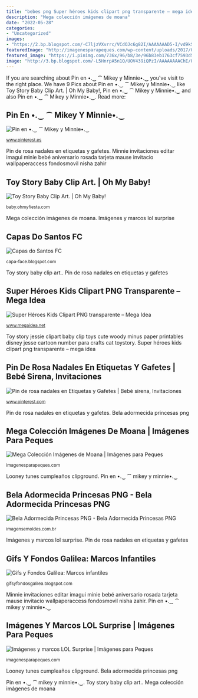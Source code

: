 ```yaml
---
title: "bebes png Super héroes kids clipart png transparente – mega idea"
description: "Mega colección imágenes de moana"
date: "2022-05-28"
categories:
- "Uncategorized"
images:
- "https://2.bp.blogspot.com/-C7ljzVXvrrc/VCdOJc6g82I/AAAAAAAD5-I/vd9kSuuGqBA/s1600/bowling-girls-pretty-clipart-001.png"
featuredImage: "http://imagenesparapeques.com/wp-content/uploads/2017/07/princesa-moana-imagenes.png"
featured_image: "https://i.pinimg.com/736x/96/b8/3e/96b83eb1763cf7593d54cd721fe4b024.jpg"
image: "http://3.bp.blogspot.com/-L5HnrpA5n1Q/UOV439iQPzI/AAAAAAAAChE/Uekv7TFeDvg/s1600/santos3+-+Cópia.jpg"
---
```


If you are searching about Pin en •.‿ ⁀ Mikey y Minnie•.‿ you've visit to the right place. We have 9 Pics about Pin en •.‿ ⁀ Mikey y Minnie•.‿ like Toy Story Baby Clip Art. | Oh My Baby!, Pin en •.‿ ⁀ Mikey y Minnie•.‿ and also Pin en •.‿ ⁀ Mikey y Minnie•.‿. Read more:

## Pin En •.‿ ⁀ Mikey Y Minnie•.‿

![Pin en •.‿ ⁀ Mikey y Minnie•.‿](https://i.pinimg.com/736x/46/5d/b5/465db58fcee9effa57df8393a1a8d158--wallpaper-gratis-hd-wallpaper.jpg "Imágenes y marcos lol surprise")

<small>www.pinterest.es</small>

Pin de rosa nadales en etiquetas y gafetes. Minnie invitaciones editar imagui minie bebé aniversario rosada tarjeta mause invitacio wallpaperaccess fondosmovil nisha zahir

## Toy Story Baby Clip Art. | Oh My Baby!

![Toy Story Baby Clip Art. | Oh My Baby!](https://2.bp.blogspot.com/-C7ljzVXvrrc/VCdOJc6g82I/AAAAAAAD5-I/vd9kSuuGqBA/s1600/bowling-girls-pretty-clipart-001.png "Capas do santos fc")

<small>baby.ohmyfiesta.com</small>

Mega colección imágenes de moana. Imágenes y marcos lol surprise

## Capas Do Santos FC

![Capas do Santos FC](http://3.bp.blogspot.com/-L5HnrpA5n1Q/UOV439iQPzI/AAAAAAAAChE/Uekv7TFeDvg/s1600/santos3+-+Cópia.jpg "Looney tunes cumpleaños clipground")

<small>capa-face.blogspot.com</small>

Toy story baby clip art.. Pin de rosa nadales en etiquetas y gafetes

## Super Héroes Kids Clipart PNG Transparente – Mega Idea

![Super Héroes Kids Clipart PNG transparente – Mega Idea](https://www.megaidea.net/wp-content/uploads/2020/04/super-heroes-clipart-animado-44-514x1024.png "Bela adormecida princesas png")

<small>www.megaidea.net</small>

Toy story jessie clipart baby clip toys cute woody minus paper printables disney jesse cartoon number para crafts cat toystory. Super héroes kids clipart png transparente – mega idea

## Pin De Rosa Nadales En Etiquetas Y Gafetes | Bebé Sirena, Invitaciones

![Pin de rosa nadales en Etiquetas y Gafetes | Bebé sirena, Invitaciones](https://i.pinimg.com/736x/96/b8/3e/96b83eb1763cf7593d54cd721fe4b024.jpg "Gifs y fondos galilea: marcos infantiles")

<small>www.pinterest.com</small>

Pin de rosa nadales en etiquetas y gafetes. Bela adormecida princesas png

## Mega Colección Imágenes De Moana | Imágenes Para Peques

![Mega Colección Imágenes de Moana | Imágenes para Peques](http://imagenesparapeques.com/wp-content/uploads/2017/07/princesa-moana-imagenes.png "Toy story baby clip art.")

<small>imagenesparapeques.com</small>

Looney tunes cumpleaños clipground. Pin en •.‿ ⁀ mikey y minnie•.‿

## Bela Adormecida Princesas PNG - Bela Adormecida Princesas PNG

![Bela Adormecida Princesas PNG - Bela Adormecida Princesas PNG](https://imagensemoldes.com.br/wp-content/uploads/2020/04/Bela-Adormecida-Princesas-PNG.png "Capas do santos fc")

<small>imagensemoldes.com.br</small>

Imágenes y marcos lol surprise. Pin de rosa nadales en etiquetas y gafetes

## Gifs Y Fondos Galilea: Marcos Infantiles

![Gifs y Fondos Galilea: Marcos infantiles](https://2.bp.blogspot.com/-BxKcsKf4vOk/V0P7Lp_eZzI/AAAAAAABLTM/veKklc2KeG8gNDNadZ0Y-5WB0HKx3vCNACLcB/s1600/marcos7.png "Super héroes kids clipart png transparente – mega idea")

<small>gifsyfondosgalilea.blogspot.com</small>

Minnie invitaciones editar imagui minie bebé aniversario rosada tarjeta mause invitacio wallpaperaccess fondosmovil nisha zahir. Pin en •.‿ ⁀ mikey y minnie•.‿

## Imágenes Y Marcos LOL Surprise | Imágenes Para Peques

![Imágenes y marcos LOL Surprise | Imágenes para Peques](http://imagenesparapeques.com/wp-content/uploads/2018/01/vacay_babay-LOL.png "Toy story jessie clipart baby clip toys cute woody minus paper printables disney jesse cartoon number para crafts cat toystory")

<small>imagenesparapeques.com</small>

Looney tunes cumpleaños clipground. Bela adormecida princesas png

Pin en •.‿ ⁀ mikey y minnie•.‿. Toy story baby clip art.. Mega colección imágenes de moana
